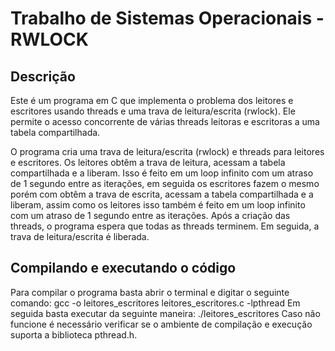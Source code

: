 # Trabalho de Sistemas Operacionais - RWLOCK

## Descrição 

Este é um programa em C que implementa o problema dos leitores e escritores usando threads e uma trava de leitura/escrita (rwlock). Ele permite o acesso concorrente de várias threads leitoras e escritoras a uma tabela compartilhada.

O programa cria uma trava de leitura/escrita (rwlock) e threads para leitores e escritores.
Os leitores obtêm a trava de leitura, acessam a tabela compartilhada e a liberam. Isso é feito em um loop infinito com um atraso de 1 segundo entre as iterações, em seguida os escritores fazem o mesmo porém com obtêm a trava de escrita, acessam a tabela compartilhada e a liberam, assim como os leitores isso também é feito em um loop infinito com um atraso de 1 segundo entre as iterações. Após a criação das threads, o programa espera que todas as threads terminem. Em seguida, a trava de leitura/escrita é liberada.

## Compilando e executando o código


Para compilar o programa basta abrir o terminal e digitar o seguinte comando: gcc -o leitores_escritores leitores_escritores.c -lpthread
Em seguida basta executar da seguinte maneira: ./leitores_escritores
Caso não funcione é necessário verificar se o ambiente de compilação e execução suporta a biblioteca pthread.h. 
